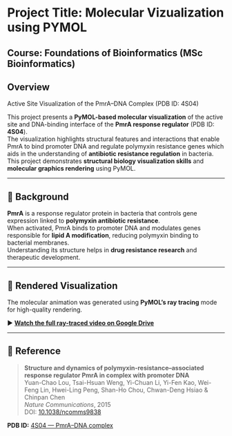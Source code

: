 # Project Title: Molecular Vizualization using PYMOL
## Course: Foundations of Bioinformatics (MSc Bioinformatics) 

## Overview
Active Site Visualization of the PmrA–DNA Complex (PDB ID: 4S04)

This project presents a **PyMOL-based molecular visualization** of the active site and DNA-binding interface of the **PmrA response regulator** (PDB ID: **4S04**).  
The visualization highlights structural features and interactions that enable PmrA to bind promoter DNA and regulate polymyxin resistance genes which aids in the understanding of  **antibiotic resistance regulation** in bacteria. This project demonstrates **structural biology visualization skills** and **molecular graphics rendering** using PyMOL.  

---

## 🧬 Background

**PmrA** is a response regulator protein in bacteria that controls gene expression linked to **polymyxin antibiotic resistance**.  
When activated, PmrA binds to promoter DNA and modulates genes responsible for **lipid A modification**, reducing polymyxin binding to bacterial membranes.  
Understanding its structure helps in **drug resistance research** and therapeutic development.

---

## 🎥 Rendered Visualization

The molecular animation was generated using **PyMOL’s ray tracing** mode for high-quality rendering.

▶️ **[Watch the full ray-traced video on Google Drive](https://drive.google.com/file/d/1VWNE1pi8G_uVCd4sAbmHepLeP5YFqMEF/view?usp=sharing)**

---

## 📄 Reference

> **Structure and dynamics of polymyxin-resistance–associated response regulator PmrA in complex with promoter DNA**  
> Yuan-Chao Lou, Tsai-Hsuan Weng, Yi-Chuan Li, Yi-Fen Kao, Wei-Feng Lin, Hwei-Ling Peng, Shan-Ho Chou, Chwan-Deng Hsiao & Chinpan Chen  
> *Nature Communications*, 2015  
> DOI: [10.1038/ncomms9838](https://doi.org/10.1038/ncomms9838)  

**PDB ID:** [4S04 — PmrA–DNA complex](https://www.rcsb.org/structure/4s04)
